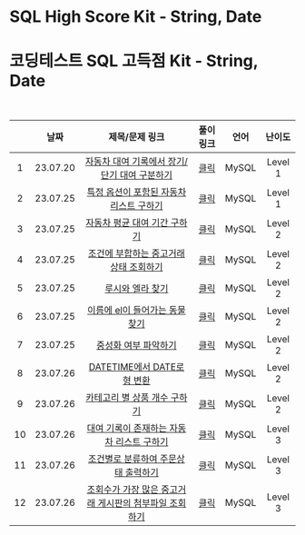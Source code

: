 # SQL High Score Kit - String, Date
# 코딩테스트 SQL 고득점 Kit - String, Date

<br>

||날짜|제목/문제 링크|풀이 링크|언어|난이도|
|:---:|:---:|:---:|:---:|:---:|:---:|
|1|23.07.20|[자동차 대여 기록에서 장기/단기 대여 구분하기](https://school.programmers.co.kr/learn/courses/30/lessons/151138?language=mysql)|[클릭](./solution/rental_long_short_term.sql)|MySQL|Level 1|
|2|23.07.25|[특정 옵션이 포함된 자동차 리스트 구하기](https://school.programmers.co.kr/learn/courses/30/lessons/157343?language=mysql)|[클릭](./solution/specific_option_car.sql)|MySQL|Level 1|
|3|23.07.25|[자동차 평균 대여 기간 구하기](https://school.programmers.co.kr/learn/courses/30/lessons/157342?language=mysql)|[클릭](./solution/average_duration.sql)|MySQL|Level 2|
|4|23.07.25|[조건에 부합하는 중고거래 상태 조회하기](https://school.programmers.co.kr/learn/courses/30/lessons/164672?language=mysql)|[클릭](./solution/goods_status.sql)|MySQL|Level 2|
|5|23.07.25|[루시와 엘라 찾기](https://school.programmers.co.kr/learn/courses/30/lessons/59046?language=mysql)|[클릭](./solution/find_lucy_ella.sql)|MySQL|Level 2|
|6|23.07.25|[이름에 el이 들어가는 동물 찾기](https://school.programmers.co.kr/learn/courses/30/lessons/59047?language=mysql)|[클릭](./solution/find_dog_name_include_el.sql)|MySQL|Level 2|
|7|23.07.25|[중성화 여부 파악하기](https://school.programmers.co.kr/learn/courses/30/lessons/59409?language=mysql)|[클릭](./solution/check_neutered.sql)|MySQL|Level 2|
|8|23.07.26|[DATETIME에서 DATE로 형 변환](https://school.programmers.co.kr/learn/courses/30/lessons/59414?language=mysql)|[클릭](./solution/date.sql)|MySQL|Level 2|
|9|23.07.26|[카테고리 별 상품 개수 구하기](https://school.programmers.co.kr/learn/courses/30/lessons/131529?language=mysql)|[클릭](./solution/count_category.sql)|MySQL|Level 2|
|10|23.07.26|[대여 기록이 존재하는 자동차 리스트 구하기](https://school.programmers.co.kr/learn/courses/30/lessons/157341?language=mysql)|[클릭](./solution/october_rental.sql)|MySQL|Level 3|
|11|23.07.26|[조건별로 분류하여 주문상태 출력하기](https://school.programmers.co.kr/learn/courses/30/lessons/131113?language=mysql)|[클릭](./solution/order_status.sql)|MySQL|Level 3|
|12|23.07.26|[조회수가 가장 많은 중고거래 게시판의 첨부파일 조회하기](https://school.programmers.co.kr/learn/courses/30/lessons/164671?language=mysql)|[클릭](./solution/max_views_file_path.sql)|MySQL|Level 3|